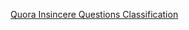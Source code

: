 [Quora Insincere Questions Classification](https://www.kaggle.com/c/quora-insincere-questions-classification/discussion)
